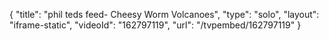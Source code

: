 {
    "title": "phil teds feed- Cheesy Worm Volcanoes",
    "type": "solo",
    "layout": "iframe-static",
    "videoId": "162797119",
    "url": "\/tvpembed\/162797119"
}